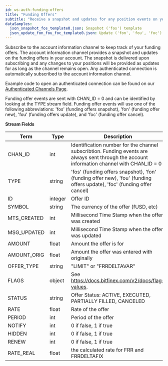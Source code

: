 ```yaml
---
id: ws-auth-funding-offers
title: "Funding Offers"
subtitle: "Receive a snapshot and updates for any position events on your account."
dataSamples:
  json_snapshot_fos_template0.json: Snapshot ('fos') template
  json_update_fon_fou_foc_template0.json: Update ('fon', 'fou', 'foc') template
---
```


Subscribe to the account information channel to keep track of your funding offers. The account information channel provides a snapshot and updates on the funding offers in your account. The snapshot is delivered upon subscribing and any changes to your positions will be provided as updates for as long as the channel remains open. Any authenticated connection is automatically subscribed to the account information channel.

Example code to open an authenticated connection can be found on our [Authenticated Channels Page](doc:ws-auth).

Funding offer events are sent with CHAN_ID = 0 and can be identified by looking at the TYPE stream field. Funding offer events will use one of the following abbreviations: 'fos' (funding offers snapshot), 'fon' (funding offer new), 'fou' (funding offers update), and 'foc' (funding offer cancel).


**Stream Fields**

Term | Type | Description
-- | -- | --
CHAN_ID | int | Identification number for the channel subscribtion. Funding events are always sent through the account information channel with CHAN_ID = 0
TYPE | string | 'fos' (funding offers snapshot), 'fon' (funding offer new), 'fou' (funding offers update), 'foc' (funding offer cancel)
ID  |  integer  |  Offer ID
SYMBOL  |  string  |  The currency of the offer (fUSD, etc)
MTS_CREATED  |  int  |  Millisecond Time Stamp when the offer was created
MSG_UPDATED  |  int  |  Millisecond Time Stamp when the offer was updated
AMOUNT  |  float  |  Amount the offer is for
AMOUNT_ORIG  |  float  |  Amount the offer was entered with originally
OFFER_TYPE  |  string  | "LIMIT" or "FRRDELTAVAR"
FLAGS  |  object  |  See https://docs.bitfinex.com/v2/docs/flag-values.
STATUS  |  string  | Offer Status: ACTIVE, EXECUTED, PARTIALLY FILLED, CANCELED
RATE  |  float  |  Rate of the offer
PERIOD  |  int  |  Period of the offer
NOTIFY  |  int  |  0 if false, 1 if true
HIDDEN  |  int  |  0 if false, 1 if true
RENEW  |  int  |  0 if false, 1 if true
RATE_REAL  |  float  |  the calculated rate for FRR and FRRDELTAFIX
